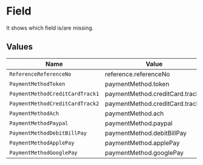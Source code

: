 # Field

It shows which field is/are missing.


## Values

| Name                            | Value                           |
| ------------------------------- | ------------------------------- |
| `ReferenceReferenceNo`          | reference.referenceNo           |
| `PaymentMethodToken`            | paymentMethod.token             |
| `PaymentMethodCreditCardTrack1` | paymentMethod.creditCard.track1 |
| `PaymentMethodCreditCardTrack2` | paymentMethod.creditCard.track2 |
| `PaymentMethodAch`              | paymentMethod.ach               |
| `PaymentMethodPaypal`           | paymentMethod.paypal            |
| `PaymentMethodDebitBillPay`     | paymentMethod.debitBillPay      |
| `PaymentMethodApplePay`         | paymentMethod.applePay          |
| `PaymentMethodGooglePay`        | paymentMethod.googlePay         |